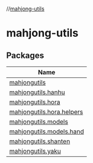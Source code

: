 //[mahjong-utils](index.md)

# mahjong-utils

## Packages

| Name |
|---|
| [mahjongutils](mahjong-utils/mahjongutils/index.md) |
| [mahjongutils.hanhu](mahjong-utils/mahjongutils.hanhu/index.md) |
| [mahjongutils.hora](mahjong-utils/mahjongutils.hora/index.md) |
| [mahjongutils.hora.helpers](mahjong-utils/mahjongutils.hora.helpers/index.md) |
| [mahjongutils.models](mahjong-utils/mahjongutils.models/index.md) |
| [mahjongutils.models.hand](mahjong-utils/mahjongutils.models.hand/index.md) |
| [mahjongutils.shanten](mahjong-utils/mahjongutils.shanten/index.md) |
| [mahjongutils.yaku](mahjong-utils/mahjongutils.yaku/index.md) |
